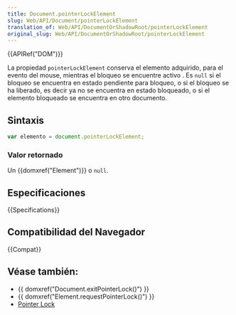 ```yaml
---
title: Document.pointerLockElement
slug: Web/API/Document/pointerLockElement
translation_of: Web/API/DocumentOrShadowRoot/pointerLockElement
original_slug: Web/API/DocumentOrShadowRoot/pointerLockElement
---
```


{{APIRef("DOM")}}

La propiedad `pointerLockElement` conserva el elemento adquirido, para el evento del mouse, mientras el bloqueo se encuentre activo . Es `null` si el bloqueo se encuentra en estado pendiente para bloqueo, o si el bloqueo se ha liberado, es decir ya no se encuentra en estado bloqueado, o si el elemento bloqueado se encuentra en otro documento.

## Sintaxis

```js
var elemento = document.pointerLockElement;
```

### Valor retornado

Un {{domxref("Element")}} o `null`.

## Especificaciones

{{Specifications}}

## Compatibilidad del Navegador

{{Compat}}

## Véase también:

- {{ domxref("Document.exitPointerLock()") }}
- {{ domxref("Element.requestPointerLock()") }}
- [Pointer Lock](/es/docs/WebAPI/Pointer_Lock)
